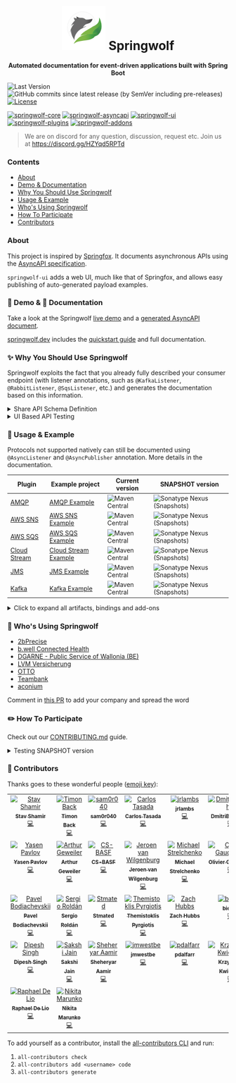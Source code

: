 <h1 align="center">
<img src="logo.png" alt="Logo" width="100"/> Springwolf
</h1>

<p align="center">
<strong>Automated documentation for event-driven applications built with Spring Boot</strong>
</p>

![Last Version](https://img.shields.io/github/tag-pre/springwolf/springwolf-core.svg)
![GitHub commits since latest release (by SemVer including pre-releases)](https://img.shields.io/github/commits-since/springwolf/springwolf-core/latest)
[![License](https://img.shields.io/badge/License-Apache%202.0-blue.svg)](https://opensource.org/licenses/Apache-2.0)

[![springwolf-core](https://github.com/springwolf/springwolf-core/actions/workflows/springwolf-core.yml/badge.svg)](https://github.com/springwolf/springwolf-core/actions/workflows/springwolf-core.yml)
[![springwolf-asyncapi](https://github.com/springwolf/springwolf-core/actions/workflows/springwolf-asyncapi.yml/badge.svg)](https://github.com/springwolf/springwolf-core/actions/workflows/springwolf-asyncapi.yml)
[![springwolf-ui](https://github.com/springwolf/springwolf-core/actions/workflows/springwolf-ui.yml/badge.svg)](https://github.com/springwolf/springwolf-core/actions/workflows/springwolf-ui.yml)
[![springwolf-plugins](https://github.com/springwolf/springwolf-core/actions/workflows/springwolf-plugins.yml/badge.svg)](https://github.com/springwolf/springwolf-core/actions/workflows/springwolf-plugins.yml)
[![springwolf-addons](https://github.com/springwolf/springwolf-core/actions/workflows/springwolf-addons.yml/badge.svg)](https://github.com/springwolf/springwolf-core/actions/workflows/springwolf-addons.yml)
> We are on discord for any question, discussion, request etc.
> Join us at https://discord.gg/HZYqd5RPTd

### Contents

- [About](#about)
- [Demo & Documentation](#-demo---documentation)
- [Why You Should Use Springwolf](#-why-you-should-use-springwolf)
- [Usage & Example](#-usage--example)
- [Who's Using Springwolf](#-whos-using-springwolf)
- [How To Participate](#-how-to-participate)
- [Contributors](#-contributors)

### About

This project is inspired by [Springfox](https://github.com/springfox/springfox).
It documents asynchronous APIs using the [AsyncAPI specification](https://www.asyncapi.com/).

`springwolf-ui` adds a web UI, much like that of Springfox, and allows easy publishing of auto-generated payload examples.

### 🪇 Demo & 📖 Documentation

Take a look at the Springwolf [live demo](https://demo.springwolf.dev/) and a [generated AsyncAPI document](springwolf-examples/springwolf-kafka-example/src/test/resources/asyncapi.json).

[springwolf.dev](https://www.springwolf.dev) includes the [quickstart guide](https://www.springwolf.dev/docs/quickstart) and full documentation.

### ✨ Why You Should Use Springwolf

Springwolf exploits the fact that you already fully described your consumer endpoint (with listener annotations, such as
`@KafkaListener`, `@RabbitListener`, `@SqsListener`, etc.) and generates the documentation based on this information.

<details><summary>Share API Schema Definition</summary>

The AsyncAPI conform documentation can be integrated into API hubs (like [backstage](https://backstage.io/docs/features/software-catalog/descriptor-format/))
or be shared as a `json`/`yaml` file with others.
</details>

<details><summary>UI Based API Testing</summary>

In projects using asynchronous APIs, you may often find yourself needing to manually send a message to some topic,
whether you are manually testing a new feature, debugging or trying to understand some flow.

Using the automatically generated example payload object as a suggestion, you can publish it to the correct channel with a single click.
</details>

### 🔬 Usage & Example

Protocols not supported natively can still be documented using `@AsyncListener` and `@AsyncPublisher` annotation.
More details in the documentation.

| Plugin                                                                                                                                   | Example project                                                                                                                       | Current version                                                                                                                                                                     | SNAPSHOT version                                                                                                                                                                                                       |
|------------------------------------------------------------------------------------------------------------------------------------------|---------------------------------------------------------------------------------------------------------------------------------------|-------------------------------------------------------------------------------------------------------------------------------------------------------------------------------------|------------------------------------------------------------------------------------------------------------------------------------------------------------------------------------------------------------------------|
| [AMQP](https://github.com/springwolf/springwolf-core/tree/master/springwolf-plugins/springwolf-amqp-plugin)                              | [AMQP Example](https://github.com/springwolf/springwolf-core/tree/master/springwolf-examples/springwolf-amqp-example)                 | ![Maven Central](https://img.shields.io/maven-central/v/io.github.springwolf/springwolf-amqp?color=green&label=springwolf-amqp&style=plastic)                                       | ![Sonatype Nexus (Snapshots)](https://img.shields.io/nexus/s/io.github.springwolf/springwolf-amqp?label=springwolf-amqp&server=https%3A%2F%2Fs01.oss.sonatype.org&style=plastic)                                       |
| [AWS SNS](https://github.com/springwolf/springwolf-core/tree/master/springwolf-plugins/springwolf-sns-plugin)                            | [AWS SNS Example](https://github.com/springwolf/springwolf-core/tree/master/springwolf-examples/springwolf-sns-example)               | ![Maven Central](https://img.shields.io/maven-central/v/io.github.springwolf/springwolf-sns?color=green&label=springwolf-sns&style=plastic)                                         | ![Sonatype Nexus (Snapshots)](https://img.shields.io/nexus/s/io.github.springwolf/springwolf-sns?label=springwolf-sns&server=https%3A%2F%2Fs01.oss.sonatype.org&style=plastic)                                         |
| [AWS SQS](https://github.com/springwolf/springwolf-core/tree/master/springwolf-plugins/springwolf-sqs-plugin)                            | [AWS SQS Example](https://github.com/springwolf/springwolf-core/tree/master/springwolf-examples/springwolf-sqs-example)               | ![Maven Central](https://img.shields.io/maven-central/v/io.github.springwolf/springwolf-sqs?color=green&label=springwolf-sqs&style=plastic)                                         | ![Sonatype Nexus (Snapshots)](https://img.shields.io/nexus/s/io.github.springwolf/springwolf-sqs?label=springwolf-sqs&server=https%3A%2F%2Fs01.oss.sonatype.org&style=plastic)                                         |
| [Cloud Stream](https://github.com/springwolf/springwolf-core/tree/master/springwolf-plugins/springwolf-cloud-stream-plugin)              | [Cloud Stream Example](https://github.com/springwolf/springwolf-core/tree/master/springwolf-examples/springwolf-cloud-stream-example) | ![Maven Central](https://img.shields.io/maven-central/v/io.github.springwolf/springwolf-cloud-stream?color=green&label=springwolf-cloud-stream&style=plastic)                       | ![Sonatype Nexus (Snapshots)](https://img.shields.io/nexus/s/io.github.springwolf/springwolf-cloud-stream?label=springwolf-cloud-stream&server=https%3A%2F%2Fs01.oss.sonatype.org&style=plastic)                       |
| [JMS](https://github.com/springwolf/springwolf-core/tree/master/springwolf-plugins/springwolf-jms-plugin)                                | [JMS Example](https://github.com/springwolf/springwolf-core/tree/master/springwolf-examples/springwolf-jms-example)                   | ![Maven Central](https://img.shields.io/maven-central/v/io.github.springwolf/springwolf-jms?color=green&label=springwolf-jms&style=plastic)                                         | ![Sonatype Nexus (Snapshots)](https://img.shields.io/nexus/s/io.github.springwolf/springwolf-jms?label=springwolf-jms&server=https%3A%2F%2Fs01.oss.sonatype.org&style=plastic)                                         |
| [Kafka](https://github.com/springwolf/springwolf-core/tree/master/springwolf-plugins/springwolf-kafka-plugin)                            | [Kafka Example](https://github.com/springwolf/springwolf-core/tree/master/springwolf-examples/springwolf-kafka-example)               | ![Maven Central](https://img.shields.io/maven-central/v/io.github.springwolf/springwolf-kafka?color=green&label=springwolf-kafka&style=plastic)                                     | ![Sonatype Nexus (Snapshots)](https://img.shields.io/nexus/s/io.github.springwolf/springwolf-kafka?label=springwolf-kafka&server=https%3A%2F%2Fs01.oss.sonatype.org&style=plastic)                                     |

<details>
<summary>Click to expand all artifacts, bindings and add-ons</summary>

| Artifact                                                                                                 | Current version                                                                                                                                       | SNAPSHOT version                                                                                                                                                                         |
|----------------------------------------------------------------------------------------------------------|-------------------------------------------------------------------------------------------------------------------------------------------------------|------------------------------------------------------------------------------------------------------------------------------------------------------------------------------------------|
| [AsyncAPI implementation](https://github.com/springwolf/springwolf-core/tree/master/springwolf-asyncapi) | ![Maven Central](https://img.shields.io/maven-central/v/io.github.springwolf/springwolf-asyncapi?color=green&label=springwolf-asyncapi&style=plastic) | ![Sonatype Nexus (Snapshots)](https://img.shields.io/nexus/s/io.github.springwolf/springwolf-asyncapi?label=springwolf-asyncapi&server=https%3A%2F%2Fs01.oss.sonatype.org&style=plastic) |
| [Core](https://github.com/springwolf/springwolf-core/tree/master/springwolf-core)                        | ![Maven Central](https://img.shields.io/maven-central/v/io.github.springwolf/springwolf-core?color=green&label=springwolf-core&style=plastic)         | ![Sonatype Nexus (Snapshots)](https://img.shields.io/nexus/s/io.github.springwolf/springwolf-core?label=springwolf-core&server=https%3A%2F%2Fs01.oss.sonatype.org&style=plastic)         |
| [UI](https://github.com/springwolf/springwolf-core/tree/master/springwolf-ui)                            | ![Maven Central](https://img.shields.io/maven-central/v/io.github.springwolf/springwolf-ui?color=green&label=springwolf-ui&style=plastic)             | ![Sonatype Nexus (Snapshots)](https://img.shields.io/nexus/s/io.github.springwolf/springwolf-ui?label=springwolf-ui&server=https%3A%2F%2Fs01.oss.sonatype.org&style=plastic)             |

| Bindings                                                                                                                | Current version                                                                                                                                             | SNAPSHOT version                                                                                                                                                                               |
|-------------------------------------------------------------------------------------------------------------------------|-------------------------------------------------------------------------------------------------------------------------------------------------------------|------------------------------------------------------------------------------------------------------------------------------------------------------------------------------------------------|
| [AWS SNS Binding](https://github.com/springwolf/springwolf-core/tree/master/springwolf-bindings/springwolf-sns-binding) | ![Maven Central](https://img.shields.io/maven-central/v/io.github.springwolf/springwolf-sns-binding?color=green&label=springwolf-sns-binding&style=plastic) | ![Sonatype Nexus (Snapshots)](https://img.shields.io/nexus/s/io.github.springwolf/springwolf-sns-binding?label=springwolf-sns-binding&server=https%3A%2F%2Fs01.oss.sonatype.org&style=plastic) |
| [AWS SQS Binding](https://github.com/springwolf/springwolf-core/tree/master/springwolf-bindings/springwolf-sqs-binding) | ![Maven Central](https://img.shields.io/maven-central/v/io.github.springwolf/springwolf-sqs-binding?color=green&label=springwolf-sqs-binding&style=plastic) | ![Sonatype Nexus (Snapshots)](https://img.shields.io/nexus/s/io.github.springwolf/springwolf-sqs-binding?label=springwolf-sqs-binding&server=https%3A%2F%2Fs01.oss.sonatype.org&style=plastic) |


| Add-on                                                                                                                                    | Current version                                                                                                                                                                     | SNAPSHOT version                                                                                                                                                                                                       |
|-------------------------------------------------------------------------------------------------------------------------------------------|-------------------------------------------------------------------------------------------------------------------------------------------------------------------------------------|------------------------------------------------------------------------------------------------------------------------------------------------------------------------------------------------------------------------|
| [Common Model Converter](https://github.com/springwolf/springwolf-core/tree/master/springwolf-add-ons/springwolf-common-model-converters) | ![Maven Central](https://img.shields.io/maven-central/v/io.github.springwolf/springwolf-common-model-converters?color=green&label=springwolf-common-model-converters&style=plastic) | ![Sonatype Nexus (Snapshots)](https://img.shields.io/nexus/s/io.github.springwolf/springwolf-common-model-converters?label=springwolf-common-model-converters&server=https%3A%2F%2Fs01.oss.sonatype.org&style=plastic) |
| [Generic Binding](https://github.com/springwolf/springwolf-core/tree/master/springwolf-add-ons/springwolf-generic-binding)                | ![Maven Central](https://img.shields.io/maven-central/v/io.github.springwolf/springwolf-generic-binding?color=green&label=springwolf-generic-binding&style=plastic)                 | ![Sonatype Nexus (Snapshots)](https://img.shields.io/nexus/s/io.github.springwolf/springwolf-generic-binding?label=springwolf-generic-binding&server=https%3A%2F%2Fs01.oss.sonatype.org&style=plastic)                 |
| [Json Schema](https://github.com/springwolf/springwolf-core/tree/master/springwolf-add-ons/springwolf-json-schema)                        | ![Maven Central](https://img.shields.io/maven-central/v/io.github.springwolf/springwolf-json-schema?color=green&label=springwolf-json-schema&style=plastic)                         | ![Sonatype Nexus (Snapshots)](https://img.shields.io/nexus/s/io.github.springwolf/springwolf-json-schema?label=springwolf-json-schema&server=https%3A%2F%2Fs01.oss.sonatype.org&style=plastic)                         |

</details>

### 🚀 Who's Using Springwolf

- [2bPrecise](https://2bprecisehealth.com/)
- [b.well Connected Health](https://www.icanbwell.com/)
- [DGARNE - Public Service of Wallonia (BE)](https://agriculture.wallonie.be/accueil)
- [LVM Versicherung](https://www.lvm.de/privatkunden/)
- [OTTO](https://www.otto.de)
- [Teambank](https://www.teambank.de)
- [aconium](https://www.aconium.eu)

Comment in [this PR](https://github.com/springwolf/springwolf-core/issues/342) to add your company and spread the word

### ✏️ How To Participate

Check out our [CONTRIBUTING.md](CONTRIBUTING.md) guide.

<details><summary>Testing SNAPSHOT version</summary>

#### Sonatype snapshots

Add the following to the `repositories` closure in `build.gradle`:

```groovy
repositories {
    // ...
    maven {
        url "https://s01.oss.sonatype.org/content/repositories/snapshots"
    }
}
```

Or add the `repository` to your `pom.xml` if you are using maven:

```xml

<repositories>
    <repository>
        <id>oss-sonatype</id>
        <name>oss-sonatype</name>
        <url>https://s01.oss.sonatype.org/content/repositories/snapshots</url>
        <snapshots>
            <enabled>true</enabled>
        </snapshots>
    </repository>
</repositories>
 ```

#### Local Snapshot Build

To work with local builds, run the `publishToMavenLocal` task. The current version number is set in [`.env`](.env) file.
</details>

### 👏  Contributors

Thanks goes to these wonderful people ([emoji key](https://allcontributors.org/docs/en/emoji-key)):

<!-- ALL-CONTRIBUTORS-LIST:START - Do not remove or modify this section -->
<!-- prettier-ignore-start -->
<!-- markdownlint-disable -->
<table>
  <tbody>
    <tr>
      <td align="center" valign="top" width="14.28%"><a href="https://stavshamir.github.io/"><img src="https://avatars.githubusercontent.com/u/22257261?v=4?s=100" width="100px;" alt="Stav Shamir"/><br /><sub><b>Stav Shamir</b></sub></a><br /><a href="https://github.com/stavshamir/Springwolf/commits?author=stavshamir" title="Code">💻</a></td>
      <td align="center" valign="top" width="14.28%"><a href="https://github.com/timonback"><img src="https://avatars.githubusercontent.com/u/7568775?v=4?s=100" width="100px;" alt="Timon Back"/><br /><sub><b>Timon Back</b></sub></a><br /><a href="https://github.com/stavshamir/Springwolf/commits?author=timonback" title="Code">💻</a></td>
      <td align="center" valign="top" width="14.28%"><a href="https://github.com/sam0r040"><img src="https://avatars.githubusercontent.com/u/93372330?v=4?s=100" width="100px;" alt="sam0r040"/><br /><sub><b>sam0r040</b></sub></a><br /><a href="https://github.com/stavshamir/Springwolf/commits?author=sam0r040" title="Code">💻</a></td>
      <td align="center" valign="top" width="14.28%"><a href="https://github.com/ctasada"><img src="https://avatars.githubusercontent.com/u/1381772?v=4?s=100" width="100px;" alt="Carlos Tasada"/><br /><sub><b>Carlos Tasada</b></sub></a><br /><a href="https://github.com/stavshamir/Springwolf/commits?author=ctasada" title="Code">💻</a></td>
      <td align="center" valign="top" width="14.28%"><a href="https://github.com/jrlambs"><img src="https://avatars.githubusercontent.com/u/13246477?v=4?s=100" width="100px;" alt="jrlambs"/><br /><sub><b>jrlambs</b></sub></a><br /><a href="https://github.com/stavshamir/Springwolf/commits?author=jrlambs" title="Code">💻</a></td>
      <td align="center" valign="top" width="14.28%"><a href="https://github.com/DmitriButorchin"><img src="https://avatars.githubusercontent.com/u/54904872?v=4?s=100" width="100px;" alt="DmitriButorchin"/><br /><sub><b>DmitriButorchin</b></sub></a><br /><a href="https://github.com/stavshamir/Springwolf/commits?author=DmitriButorchin" title="Code">💻</a></td>
      <td align="center" valign="top" width="14.28%"><a href="https://github.com/tvahrst"><img src="https://avatars.githubusercontent.com/u/1325409?v=4?s=100" width="100px;" alt="Thomas Vahrst"/><br /><sub><b>Thomas Vahrst</b></sub></a><br /><a href="https://github.com/stavshamir/Springwolf/commits?author=tvahrst" title="Code">💻</a></td>
    </tr>
    <tr>
      <td align="center" valign="top" width="14.28%"><a href="https://github.com/yasen-pavlov"><img src="https://avatars.githubusercontent.com/u/91540875?v=4?s=100" width="100px;" alt="Yasen Pavlov"/><br /><sub><b>Yasen Pavlov</b></sub></a><br /><a href="https://github.com/stavshamir/Springwolf/commits?author=yasen-pavlov" title="Code">💻</a></td>
      <td align="center" valign="top" width="14.28%"><a href="https://www.ageweiler.de/"><img src="https://avatars.githubusercontent.com/u/4521930?v=4?s=100" width="100px;" alt="Arthur Geweiler"/><br /><sub><b>Arthur Geweiler</b></sub></a><br /><a href="https://github.com/stavshamir/Springwolf/commits?author=harare" title="Code">💻</a></td>
      <td align="center" valign="top" width="14.28%"><a href="https://github.com/CS-BASF"><img src="https://avatars.githubusercontent.com/u/137758458?v=4?s=100" width="100px;" alt="CS-BASF"/><br /><sub><b>CS-BASF</b></sub></a><br /><a href="https://github.com/stavshamir/Springwolf/commits?author=CS-BASF" title="Code">💻</a></td>
      <td align="center" valign="top" width="14.28%"><a href="https://vanwilgenburg.wordpress.com/"><img src="https://avatars.githubusercontent.com/u/251901?v=4?s=100" width="100px;" alt="Jeroen van Wilgenburg"/><br /><sub><b>Jeroen van Wilgenburg</b></sub></a><br /><a href="https://github.com/stavshamir/Springwolf/commits?author=jvwilge" title="Code">💻</a></td>
      <td align="center" valign="top" width="14.28%"><a href="https://github.com/strelchm"><img src="https://avatars.githubusercontent.com/u/23243577?v=4?s=100" width="100px;" alt="Michael Strelchenko"/><br /><sub><b>Michael Strelchenko</b></sub></a><br /><a href="https://github.com/stavshamir/Springwolf/commits?author=strelchm" title="Code">💻</a></td>
      <td align="center" valign="top" width="14.28%"><a href="https://github.com/ogaudefroy"><img src="https://avatars.githubusercontent.com/u/959653?v=4?s=100" width="100px;" alt="Olivier Gaudefroy"/><br /><sub><b>Olivier Gaudefroy</b></sub></a><br /><a href="https://github.com/stavshamir/Springwolf/commits?author=ogaudefroy" title="Code">💻</a></td>
      <td align="center" valign="top" width="14.28%"><a href="https://github.com/Omerbea"><img src="https://avatars.githubusercontent.com/u/7481612?v=4?s=100" width="100px;" alt="Omerbea"/><br /><sub><b>Omerbea</b></sub></a><br /><a href="https://github.com/stavshamir/Springwolf/commits?author=Omerbea" title="Code">💻</a></td>
    </tr>
    <tr>
      <td align="center" valign="top" width="14.28%"><a href="https://www.linkedin.com/in/pavel-bo/"><img src="https://avatars.githubusercontent.com/u/3388414?v=4?s=100" width="100px;" alt="Pavel Bodiachevskii"/><br /><sub><b>Pavel Bodiachevskii</b></sub></a><br /><a href="https://github.com/stavshamir/Springwolf/commits?author=Pakisan" title="Code">💻</a></td>
      <td align="center" valign="top" width="14.28%"><a href="https://github.com/sergiorc"><img src="https://avatars.githubusercontent.com/u/3658801?v=4?s=100" width="100px;" alt="Sergio Roldán"/><br /><sub><b>Sergio Roldán</b></sub></a><br /><a href="https://github.com/stavshamir/Springwolf/commits?author=sergiorc" title="Code">💻</a></td>
      <td align="center" valign="top" width="14.28%"><a href="https://github.com/Stmated"><img src="https://avatars.githubusercontent.com/u/12374471?v=4?s=100" width="100px;" alt="Stmated"/><br /><sub><b>Stmated</b></sub></a><br /><a href="https://github.com/stavshamir/Springwolf/commits?author=Stmated" title="Code">💻</a></td>
      <td align="center" valign="top" width="14.28%"><a href="https://github.com/themis-pyrgiotis"><img src="https://avatars.githubusercontent.com/u/1893315?v=4?s=100" width="100px;" alt="Themistoklis Pyrgiotis"/><br /><sub><b>Themistoklis Pyrgiotis</b></sub></a><br /><a href="https://github.com/stavshamir/Springwolf/commits?author=themis-pyrgiotis" title="Code">💻</a></td>
      <td align="center" valign="top" width="14.28%"><a href="https://github.com/ZachHubbs"><img src="https://avatars.githubusercontent.com/u/6667523?v=4?s=100" width="100px;" alt="Zach Hubbs"/><br /><sub><b>Zach Hubbs</b></sub></a><br /><a href="https://github.com/stavshamir/Springwolf/commits?author=ZachHubbs" title="Code">💻</a></td>
      <td align="center" valign="top" width="14.28%"><a href="https://github.com/biergit"><img src="https://avatars.githubusercontent.com/u/1071968?v=4?s=100" width="100px;" alt="biergit"/><br /><sub><b>biergit</b></sub></a><br /><a href="https://github.com/stavshamir/Springwolf/commits?author=biergit" title="Code">💻</a></td>
      <td align="center" valign="top" width="14.28%"><a href="https://github.com/kalarani"><img src="https://avatars.githubusercontent.com/u/318466?v=4?s=100" width="100px;" alt="kalarani"/><br /><sub><b>kalarani</b></sub></a><br /><a href="https://github.com/stavshamir/Springwolf/commits?author=kalarani" title="Code">💻</a></td>
    </tr>
    <tr>
      <td align="center" valign="top" width="14.28%"><a href="https://dipeshsingh253.github.io/"><img src="https://avatars.githubusercontent.com/u/84814627?v=4?s=100" width="100px;" alt="Dipesh Singh"/><br /><sub><b>Dipesh Singh</b></sub></a><br /><a href="https://github.com/stavshamir/Springwolf/commits?author=dipeshsingh253" title="Code">💻</a></td>
      <td align="center" valign="top" width="14.28%"><a href="https://github.com/Sakshi-75"><img src="https://avatars.githubusercontent.com/u/20265098?v=4?s=100" width="100px;" alt="Sakshi Jain"/><br /><sub><b>Sakshi Jain</b></sub></a><br /><a href="https://github.com/stavshamir/Springwolf/commits?author=Sakshi-75" title="Code">💻</a></td>
      <td align="center" valign="top" width="14.28%"><a href="https://github.com/SheheryarAamir"><img src="https://avatars.githubusercontent.com/u/684528?v=4?s=100" width="100px;" alt="Sheheryar Aamir"/><br /><sub><b>Sheheryar Aamir</b></sub></a><br /><a href="https://github.com/stavshamir/Springwolf/commits?author=SheheryarAamir" title="Code">💻</a></td>
      <td align="center" valign="top" width="14.28%"><a href="https://github.com/jmwestbe"><img src="https://avatars.githubusercontent.com/u/26258285?v=4?s=100" width="100px;" alt="jmwestbe"/><br /><sub><b>jmwestbe</b></sub></a><br /><a href="https://github.com/stavshamir/Springwolf/commits?author=jmwestbe" title="Code">💻</a></td>
      <td align="center" valign="top" width="14.28%"><a href="https://github.com/pdalfarr"><img src="https://avatars.githubusercontent.com/u/1537201?v=4?s=100" width="100px;" alt="pdalfarr"/><br /><sub><b>pdalfarr</b></sub></a><br /><a href="https://github.com/stavshamir/Springwolf/commits?author=pdalfarr" title="Code">💻</a></td>
      <td align="center" valign="top" width="14.28%"><a href="https://github.com/krzysztofxkwiecien"><img src="https://avatars.githubusercontent.com/u/37042650?v=4?s=100" width="100px;" alt="Krzysztof Kwiecień"/><br /><sub><b>Krzysztof Kwiecień</b></sub></a><br /><a href="https://github.com/stavshamir/Springwolf/commits?author=krzysztofxkwiecien" title="Code">💻</a></td>
      <td align="center" valign="top" width="14.28%"><a href="https://github.com/robert-henke"><img src="https://avatars.githubusercontent.com/u/157017289?v=4?s=100" width="100px;" alt="Robert Henke"/><br /><sub><b>Robert Henke</b></sub></a><br /><a href="https://github.com/stavshamir/Springwolf/commits?author=robert-henke" title="Code">💻</a></td>
    </tr>
    <tr>
      <td align="center" valign="top" width="14.28%"><a href="https://raphaeldelio.com/"><img src="https://avatars.githubusercontent.com/u/25641721?v=4?s=100" width="100px;" alt="Raphael De Lio"/><br /><sub><b>Raphael De Lio</b></sub></a><br /><a href="https://github.com/stavshamir/Springwolf/commits?author=raphaeldelio" title="Code">💻</a></td>
      <td align="center" valign="top" width="14.28%"><a href="https://github.com/aerfus"><img src="https://avatars.githubusercontent.com/u/8309418?v=4?s=100" width="100px;" alt="Nikita Marunko"/><br /><sub><b>Nikita Marunko</b></sub></a><br /><a href="https://github.com/stavshamir/Springwolf/commits?author=aerfus" title="Code">💻</a></td>
    </tr>
  </tbody>
</table>

<!-- markdownlint-restore -->
<!-- prettier-ignore-end -->

<!-- ALL-CONTRIBUTORS-LIST:END -->

To add yourself as a contributor, install the [all-contributors CLI](https://allcontributors.org/docs/en/cli/installation) and run:
1. `all-contributors check` 
2. `all-contributors add <username> code`
3. `all-contributors generate`
